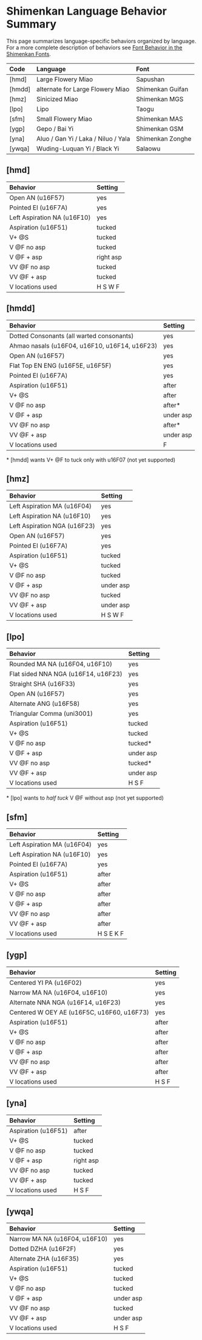 # Shimenkan Language Behavior Summary

This page summarizes language-specific behaviors organized by language. For a more complete description of behaviors see [Font Behavior in the Shimenkan Fonts](ShimenkanBehavior.md).

Code   | Language                            | Font
:------|:------------------------------------|:----------------
[hmd]  | Large Flowery Miao                  | Sapushan
[hmdd] | alternate for Large Flowery Miao    | Shimenkan Guifan
[hmz]  | Sinicized Miao                      | Shimenkan MGS
[lpo]  | Lipo                                | Taogu
[sfm]  | Small Flowery Miao                  | Shimenkan MAS
[ygp]  | Gepo / Bai Yi                       | Shimenkan GSM
[yna]  | Aluo / Gan Yi / Laka / Niluo / Yala | Shimenkan Zonghe
[ywqa] | Wuding-Luquan Yi / Black Yi         | Salaowu

## [hmd]

Behavior                    | Setting
:---------------------------|:---------
Open AN (u16F57)            | yes
Pointed EI (u16F7A)         | yes
Left Aspiration NA (u16F10) | yes
Aspiration (u16F51)         | tucked
V+ @S                       | tucked
V @F no asp                 | tucked
V @F + asp                  | right asp
VV @F no asp                | tucked
VV @F + asp                 | tucked
V locations used            | H S W F

## [hmdd]

Behavior                                      | Setting
:---------------------------------------------|:---------
Dotted Consonants (all warted consonants)     | yes
Ahmao nasals (u16F04, u16F10, u16F14, u16F23) | yes
Open AN (u16F57)                              | yes
Flat Top EN ENG (u16F5E, u16F5F)              | yes
Pointed EI (u16F7A)                           | yes
Aspiration (u16F51)                           | after
V+ @S                                         | after
V @F no asp                                   | after*
V @F + asp                                    | under asp
VV @F no asp                                  | after*
VV @F + asp                                   | under asp
V locations used                              | F

\* [hmdd] wants V+ @F to tuck only with u16F07 (not yet supported)

## [hmz]

Behavior                     | Setting
:----------------------------|:---------
Left Aspiration MA (u16F04)  | yes
Left Aspiration NA (u16F10)  | yes
Left Aspiration NGA (u16F23) | yes
Open AN (u16F57)             | yes
Pointed EI (u16F7A)          | yes
Aspiration (u16F51)          | tucked
V+ @S                        | tucked
V @F no asp                  | tucked
V @F + asp                   | under asp
VV @F no asp                 | tucked
VV @F + asp                  | under asp
V locations used             | H S W F

## [lpo]

Behavior                            | Setting
:-----------------------------------|:---------
Rounded MA NA (u16F04, u16F10)      | yes
Flat sided NNA NGA (u16F14, u16F23) | yes
Straight SHA (u16F33)               | yes
Open AN (u16F57)                    | yes
Alternate ANG (u16F58)              | yes
Triangular Comma (uni3001)          | yes
Aspiration (u16F51)                 | tucked
V+ @S                               | tucked
V @F no asp                         | tucked*
V @F + asp                          | under asp
VV @F no asp                        | tucked*
VV @F + asp                         | under asp
V locations used                    | H S F

\* [lpo] wants to _half tuck_ V @F without asp (not yet supported)

## [sfm]

Behavior                    | Setting
:---------------------------|:-------
Left Aspiration MA (u16F04) | yes
Left Aspiration NA (u16F10) | yes
Pointed EI (u16F7A)         | yes
Aspiration (u16F51)         | after
V+ @S                       | after
V @F no asp                 | after
V @F + asp                  | after
VV @F no asp                | after
VV @F + asp                 | after
V locations used            | H S E K F

## [ygp]

Behavior                                   | Setting
:------------------------------------------|:-------
Centered YI PA (u16F02)                    | yes
Narrow MA NA (u16F04, u16F10)              | yes
Alternate NNA NGA (u16F14, u16F23)         | yes
Centered W OEY AE (u16F5C, u16F60, u16F73) | yes
Aspiration (u16F51)                        | after
V+ @S                                      | after
V @F no asp                                | after
V @F + asp                                 | after
VV @F no asp                               | after
VV @F + asp                                | after
V locations used                           | H S F

## [yna]

Behavior            | Setting
:-------------------|:---------
Aspiration (u16F51) | after
V+ @S               | tucked
V @F no asp         | tucked
V @F + asp          | right asp
VV @F no asp        | tucked
VV @F + asp         | tucked
V locations used    | H S F

## [ywqa]

Behavior                      | Setting
:-----------------------------|:---------
Narrow MA NA (u16F04, u16F10) | yes
Dotted DZHA (u16F2F)          | yes
Alternate ZHA (u16F35)        | yes
Aspiration (u16F51)           | tucked
V+ @S                         | tucked
V @F no asp                   | tucked
V @F + asp                    | under asp
VV @F no asp                  | tucked
VV @F + asp                   | under asp
V locations used              | H S F
